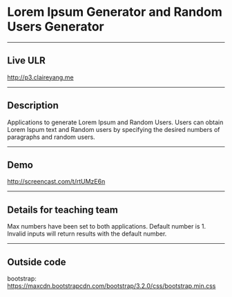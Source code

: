 
# Lorem Ipsum Generator and Random Users Generator

----
## Live ULR

http://p3.claireyang.me

----
## Description

Applications to generate Lorem Ipsum and Random Users. Users can obtain Lorem Ispum text and Random users by specifying the desired numbers of paragraphs and random users.

----
## Demo
http://screencast.com/t/rtUMzE6n

----
## Details for teaching team

Max numbers have been set to both applications. Default number is 1. Invalid inputs will return results with the default number.


----
## Outside code

bootstrap: https://maxcdn.bootstrapcdn.com/bootstrap/3.2.0/css/bootstrap.min.css
